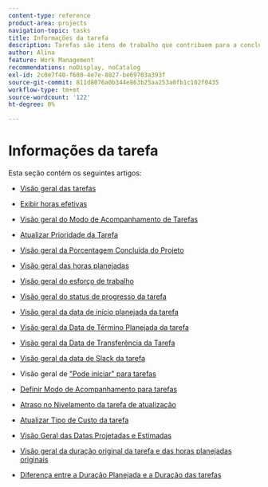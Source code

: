 ```yaml
---
content-type: reference
product-area: projects
navigation-topic: tasks
title: Informações da tarefa
description: Tarefas são itens de trabalho que contribuem para a conclusão de um projeto no Adobe Workfront. Saiba mais sobre informações de tarefas nos artigos a seguir.
author: Alina
feature: Work Management
recommendations: noDisplay, noCatalog
exl-id: 2c0e7f40-f680-4e7e-8827-be69703a393f
source-git-commit: 811d8076a0b344e863b25aa253a0fb1c102f0435
workflow-type: tm+mt
source-wordcount: '122'
ht-degree: 0%

---
```


# Informações da tarefa

Esta seção contém os seguintes artigos:

* [Visão geral das tarefas](../../../manage-work/tasks/task-information/tasks-overview.md)
* [Exibir horas efetivas](../../../manage-work/tasks/task-information/actual-hours.md)
* [Visão geral do Modo de Acompanhamento de Tarefas](../../../manage-work/tasks/task-information/task-tracking-mode.md)
* [Atualizar Prioridade da Tarefa](../../../manage-work/tasks/task-information/task-priority.md)
* [Visão geral da Porcentagem Concluída do Projeto](../../../manage-work/tasks/task-information/project-percent-complete.md)
* [Visão geral das horas planejadas](../../../manage-work/tasks/task-information/planned-hours.md)
* [Visão geral do esforço de trabalho](../../../manage-work/tasks/task-information/work-effort.md)
* [Visão geral do status de progresso da tarefa](../../../manage-work/tasks/task-information/task-progress-status.md)
* [Visão geral da data de início planejada da tarefa](../../../manage-work/tasks/task-information/task-planned-start-date.md)
* [Visão geral da Data de Término Planejada da tarefa](../../../manage-work/tasks/task-information/task-planned-completion-date.md)
* [Visão geral da Data de Transferência da Tarefa](../../../manage-work/tasks/task-information/handoff-task-date.md)
* [Visão geral da data de Slack da tarefa](../../../manage-work/tasks/task-information/task-slack-date.md)
* Visão geral de [&quot;Pode iniciar&quot; para tarefas](../../../manage-work/tasks/task-information/can-start-task-overview.md)
* [Definir Modo de Acompanhamento para tarefas](../../../manage-work/tasks/task-information/set-tracking-mode-for-tasks.md)
* [Atraso no Nivelamento da tarefa de atualização](../../../manage-work/tasks/task-information/task-leveling-delay.md)
* [Atualizar Tipo de Custo da tarefa](../../../manage-work/tasks/task-information/update-task-cost-type.md)
* [Visão Geral das Datas Projetadas e Estimadas](../../../manage-work/tasks/task-information/differentiate-projected-estimated-dates.md)
* [Visão geral da duração original da tarefa e das horas planejadas originais](../../../manage-work/tasks/task-information/task-original-duration-and-original-planned-hours.md)
* [Diferença entre a Duração Planejada e a Duração das tarefas](../../../manage-work/tasks/task-information/planned-duration-vs-duration-for-tasks.md)

  <!--
  <li><a href="../../../manage-work/tasks/task-information/project-task-issue-dates.md">Overview of project, task, and issue dates</a> </li>
  -->
